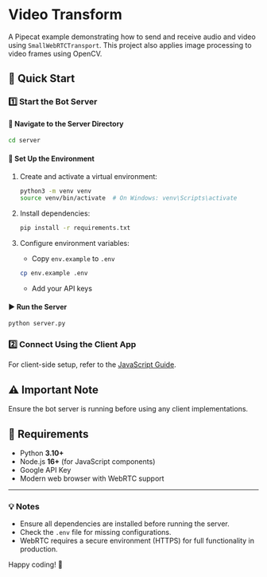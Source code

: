 # Video Transform

A Pipecat example demonstrating how to send and receive audio and video using `SmallWebRTCTransport`. This project also applies image processing to video frames using OpenCV.

## 🚀 Quick Start

### 1️⃣ Start the Bot Server

#### 📂 Navigate to the Server Directory
```bash
cd server
```

#### 🔧 Set Up the Environment
1. Create and activate a virtual environment:
   ```bash
   python3 -m venv venv
   source venv/bin/activate  # On Windows: venv\Scripts\activate
   ```

2. Install dependencies:
   ```bash
   pip install -r requirements.txt
   ```

3. Configure environment variables:
   - Copy `env.example` to `.env`
   ```bash
   cp env.example .env
   ```
   - Add your API keys

#### ▶️ Run the Server
```bash
python server.py
```

### 2️⃣ Connect Using the Client App

For client-side setup, refer to the [JavaScript Guide](client/typescript/README.md).

## ⚠️ Important Note
Ensure the bot server is running before using any client implementations.

## 📌 Requirements

- Python **3.10+**
- Node.js **16+** (for JavaScript components)
- Google API Key
- Modern web browser with WebRTC support

---

### 💡 Notes
- Ensure all dependencies are installed before running the server.
- Check the `.env` file for missing configurations.
- WebRTC requires a secure environment (HTTPS) for full functionality in production.

Happy coding! 🎉